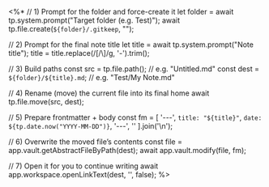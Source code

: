 <%* 
// 1) Prompt for the folder and force-create it
let folder = await tp.system.prompt("Target folder (e.g. Test)");
await tp.file.create(`${folder}/.gitkeep`, "");

// 2) Prompt for the final note title
let title = await tp.system.prompt("Note title");
title = title.replace(/[\/\\]/g, '-').trim();

// 3) Build paths
const src = tp.file.path();            // e.g. "Untitled.md"
const dest = `${folder}/${title}.md`;  // e.g. "Test/My Note.md"

// 4) Rename (move) the current file into its final home
await tp.file.move(src, dest);

// 5) Prepare frontmatter + body
const fm = [
  '---',
  `title: "${title}"`,
  `date: ${tp.date.now("YYYY-MM-DD")}`,
  '---',
  ''
].join('\n');

// 6) Overwrite the moved file’s contents
const file = app.vault.getAbstractFileByPath(dest);
await app.vault.modify(file, fm);

// 7) Open it for you to continue writing
await app.workspace.openLinkText(dest, '', false);
%>
